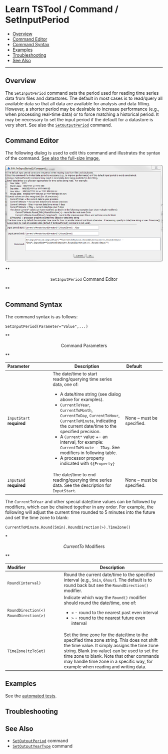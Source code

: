 # Learn TSTool / Command / SetInputPeriod #

* [Overview](#overview)
* [Command Editor](#command-editor)
* [Command Syntax](#command-syntax)
* [Examples](#examples)
* [Troubleshooting](#troubleshooting)
* [See Also](#see-also)

-------------------------

## Overview ##

The `SetInputPeriod` command sets the period used for reading time series data from files and datastores.
The default in most cases is to read/query all available data so that all data are available for analysis and data filling.
However, a shorter period may be desirable to increase performance (e.g., when processing real-time data)
or to force matching a historical period.
It may be necessary to set the input period if the default for a datastore is very short.
See also the [`SetOutputPeriod`](../SetOutputPeriod/SetOutputPeriod) command.

## Command Editor ##

The following dialog is used to edit this command and illustrates the syntax of the command.
<a href="../SetInputPeriod.png">See also the full-size image.</a>

![SetInputPeriod](SetInputPeriod.png)

**<p style="text-align: center;">
`SetInputPeriod` Command Editor
</p>**

## Command Syntax ##

The command syntax is as follows:

```text
SetInputPeriod(Parameter="Value",...)
```
**<p style="text-align: center;">
Command Parameters
</p>**

| **Parameter**&nbsp;&nbsp;&nbsp;&nbsp;&nbsp;&nbsp;&nbsp;&nbsp;&nbsp;&nbsp;&nbsp;&nbsp;&nbsp;&nbsp;&nbsp;&nbsp; | **Description** | **Default**&nbsp;&nbsp;&nbsp;&nbsp;&nbsp;&nbsp;&nbsp;&nbsp;&nbsp;&nbsp;&nbsp;&nbsp;&nbsp;&nbsp;&nbsp; |
| --------------|-----------------|----------------- |
|`InputStart`<br>**required**|The date/time to start reading/querying time series data, one of:<ul><li>A date/time string (see dialog above for examples).</li><li>`CurrentToYear`, `CurrentToMonth`, `CurrentToDay`, `CurrentToHour`, `CurrentToMinute`, indicating the current date/time to the specified precision.</li><li>A `Current*` value +- an interval, for example: `CurrentToMinute - 7Day`.  See modifiers in following table.</li><li>A processor property indicated with `${Property}`|None – must be specified.|
|`InputEnd`<br>**required**|The date/time to end reading/querying time series data.  See the description for `InputStart`.|None – must be specified.|

The `CurrentToYear` and other special date/time values can be followed by modifiers,
which can be chained together in any order.
For example, the following will adjust the current time rounded to 5 minutes into the future and set the time zone to blank:

```
CurrentToMinute.Round(5min).RoundDirection(>).TimeZone()
```

**<p style="text-align: center;">
CurrentTo* Modifiers
</p>**

| **Modifier**&nbsp;&nbsp;&nbsp;&nbsp;&nbsp;&nbsp;&nbsp;&nbsp;&nbsp;&nbsp;&nbsp;&nbsp;&nbsp;&nbsp;&nbsp;&nbsp;&nbsp;&nbsp;&nbsp;&nbsp;&nbsp;&nbsp;&nbsp;&nbsp;&nbsp;&nbsp;&nbsp;&nbsp;&nbsp; | **Description** |
|-----------------------|-----------------|
|`Round(interval)`|Round the current date/time to the specified interval (e.g., `5min`, `6hour`). The default is to round back but see the `RoundDirection()` modifier.|
|`RoundDirection(<)`<br>`RoundDirection(>)`|Indicate which way the `Round()` modifier should round the date/time, one of:<ul><li>`<` - round to the nearest past even interval</li><li>`>` - round to the nearest future even interval</li></ul>|
|`TimeZone(tzToSet)`|Set the time zone for the date/time to the specified time zone string.  This does not shift the time value.  It simply assigns the time zone string.  Blank (no value) can be used to set the time zone to blank.  Note that other commands may handle time zone in a specific way, for example when reading and writing data.|

## Examples ##

See the [automated tests](https://github.com/OpenWaterFoundation/cdss-app-tstool-test/tree/master/test/regression/commands/general/SetInputPeriod).

## Troubleshooting ##

## See Also ##

* [`SetOutputPeriod`](../SetOutputPeriod/SetOutputPeriod) command
* [`SetOutputYearType`](../SetOutputYearType/SetOutputYearType) command

